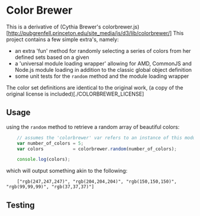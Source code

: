 Color Brewer
======================================

This is a derivative of (Cythia Brewer's colorbrewer.js)[http://pubgrenfell.princeton.edu/site_media/js/d3/lib/colorbrewer/]
This project contains a few simple extra's, namely:

+ an extra 'fun' method for randomly selecting a series of colors from her defined sets based on a given
+ a 'universal module loading wrapper' allowing for AMD, CommonJS and Node.js module loading in addition to the classic global object definition
+ some unit tests for the `random` method and the module loading wrapper

The color set definitions are identical to the original work, (a copy of the original license is included)[./COLORBREWER_LICENSE]

## Usage

using the `random` method to retrieve a random array of beautiful colors:
```javascript
    // assumes the 'colorbrewer' var refers to an instance of this module
    var number_of_colors = 5;
    var colors           = colorbrewer.random(number_of_colors);

    console.log(colors);
```

which will output something akin to the following:
```
    ["rgb(247,247,247)", "rgb(204,204,204)", "rgb(150,150,150)", "rgb(99,99,99)", "rgb(37,37,37)"]
```


## Testing